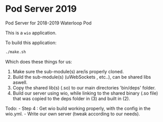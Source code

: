 # Pod Server 2019
Pod Server for 2018-2019 Waterloop Pod

This is a `wio` application.

To build this application:
```bash
./make.sh
```
Which does these things for us:
   1) Make sure the sub-module(s) are/is properly cloned.
   2) Build the sub-module(s) (uWebSockets , etc..), can be shared libs aswell.
   3) Copy the shared lib(s) (.so) to our main directories 'bin/deps' folder.
   4) Build our server using wio, while linking to the shared binary (.so file) that was copied to the deps folder in (3) and built in (2).

Todo: 
    - Step 4 : Get wio build working properly, with the config in the wio.yml.
    - Write our own server (tweak according to our needs).

